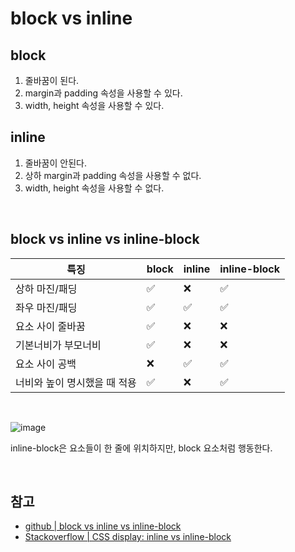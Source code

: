 # block vs inline

## block
1. 줄바꿈이 된다.
2. margin과 padding 속성을 사용할 수 있다.
3. width, height 속성을 사용할 수 있다.

## inline
1. 줄바꿈이 안된다.
2. 상하 margin과 padding 속성을 사용할 수 없다.
3. width, height 속성을 사용할 수 없다.

<br>

## block vs inline vs inline-block

| 특징                         | block              | inline             | inline-block       |
| ---------------------------- | ------------------ | ------------------ | ------------------ |
| 상하 마진/패딩               | :white_check_mark: | :x:                | :white_check_mark: |
| 좌우 마진/패딩               | :white_check_mark: | :white_check_mark: | :white_check_mark: |
| 요소 사이 줄바꿈             | :white_check_mark: | :x:                | :x:                |
| 기본너비가 부모너비          | :white_check_mark: | :x:                | :x:                |
| 요소 사이 공백               | :x:                | :white_check_mark: | :white_check_mark: |
| 너비와 높이 명시했을 때 적용 | :white_check_mark: | :x:                | :white_check_mark: |

<br>

![image](https://user-images.githubusercontent.com/26537048/112465013-8e37ab80-8da7-11eb-97dd-3bdf4a305821.png)

inline-block은 요소들이 한 줄에 위치하지만, block 요소처럼 행동한다.

<br>

## 참고
- [github | block vs inline vs inline-block](https://github.com/baeharam/Must-Know-About-Frontend/blob/master/Notes/css/block-inline-inline-block.md)
- [Stackoverflow | CSS display: inline vs inline-block](https://stackoverflow.com/questions/9189810/css-display-inline-vs-inline-block)